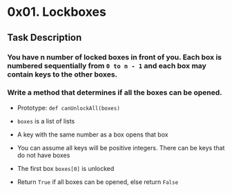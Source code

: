# 0x01. Lockboxes

## Task Description

### You have n number of locked boxes in front of you. Each box is numbered sequentially from `0 to n - 1` and each box may contain keys to the other boxes.

### Write a method that determines if all the boxes can be opened.

- Prototype: `def canUnlockAll(boxes)`

- `boxes` is a list of lists

- A key with the same number as a box opens that box

- You can assume all keys will be positive integers.
    There can be keys that do not have boxes

- The first box `boxes[0]` is unlocked

- Return `True` if all boxes can be opened, else return `False`
